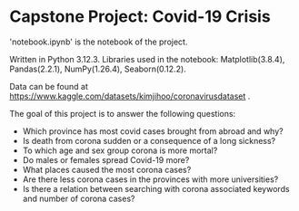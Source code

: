 # Capstone Project: Covid-19 Crisis

'notebook.ipynb' is the notebook of the project.

Written in Python 3.12.3.
Libraries used in the notebook: Matplotlib(3.8.4), Pandas(2.2.1), NumPy(1.26.4), Seaborn(0.12.2).

Data can be found at https://www.kaggle.com/datasets/kimjihoo/coronavirusdataset .

The goal of this project is to answer the following questions:

- Which province has most covid cases brought from abroad and why?
- Is death from corona sudden or a consequence of a long sickness?
- To which age and sex group corona is more mortal?
- Do males or females spread Covid-19 more?
- What places caused the most corona cases?
- Are there less corona cases in the provinces with more universities?
- Is there a relation between searching with corona associated keywords and number of corona cases?
